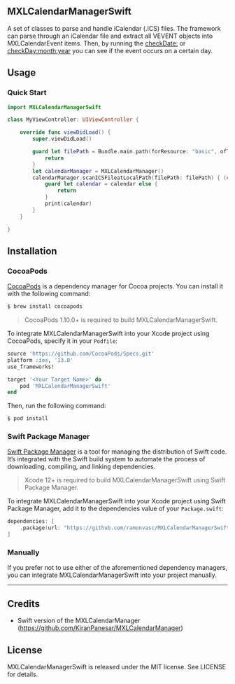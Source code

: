 ## MXLCalendarManagerSwift
A set of classes to parse and handle iCalendar (.ICS) files. The framework can parse through an iCalendar file and extract all VEVENT objects into MXLCalendarEvent items. Then, by running the [checkDate:](https://github.com/ramonvasc/MXLCalendarManagerSwift/blob/c4cf1f27845172189f568100f907e4e7eecaa015/MXLCalendarManagerSwift/MXLCalendarEvent.swift#L351) or [checkDay:month:year](https://github.com/ramonvasc/MXLCalendarManagerSwift/blob/c4cf1f27845172189f568100f907e4e7eecaa015/MXLCalendarManagerSwift/MXLCalendarEvent.swift#L339) you can see if the event occurs on a certain day.

## Usage

### Quick Start

```swift
import MXLCalendarManagerSwift

class MyViewController: UIViewController {

    override func viewDidLoad() {
        super.viewDidLoad()

        guard let filePath = Bundle.main.path(forResource: "basic", ofType: "ics") else {
            return
        }
        let calendarManager = MXLCalendarManager()
        calendarManager.scanICSFileatLocalPath(filePath: filePath) { (calendar, error) in
            guard let calendar = calendar else {
                return
            }
            print(calendar)
        }
    }

}
```

## Installation

### CocoaPods

[CocoaPods](http://cocoapods.org) is a dependency manager for Cocoa projects. You can install it with the following command:

```bash
$ brew install cocoapods
```

> CocoaPods 1.10.0+ is required to build MXLCalendarManagerSwift.

To integrate MXLCalendarManagerSwift into your Xcode project using CocoaPods, specify it in your `Podfile`:

```ruby
source 'https://github.com/CocoaPods/Specs.git'
platform :ios, '13.0'
use_frameworks!

target '<Your Target Name>' do
    pod 'MXLCalendarManagerSwift'
end
```

Then, run the following command:

```bash
$ pod install
```


### Swift Package Manager

[Swift Package Manager](https://swift.org/package-manager/) is a tool for managing the distribution of Swift code. It’s integrated with the Swift build system to automate the process of downloading, compiling, and linking dependencies.

> Xcode 12+ is required to build MXLCalendarManagerSwift using Swift Package Manager.

To integrate MXLCalendarManagerSwift into your Xcode project using Swift Package Manager, add it to the dependencies value of your `Package.swift`:

```swift
dependencies: [
    .package(url: "https://github.com/ramonvasc/MXLCalendarManagerSwift", .upToNextMajor(from: "1.1.0"))
]
```

### Manually

If you prefer not to use either of the aforementioned dependency managers, you can integrate MXLCalendarManagerSwift into your project manually.

---

## Credits

- Swift version of the MXLCalendarManager (https://github.com/KiranPanesar/MXLCalendarManager)

## License

MXLCalendarManagerSwift is released under the MIT license. See LICENSE for details.